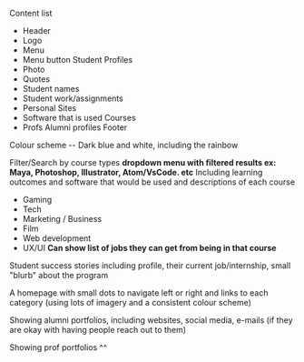 Content list 
 - Header 
 - Logo
 - Menu 
 - Menu button 
Student Profiles
 - Photo
 - Quotes
 - Student names
 - Student work/assignments
 - Personal Sites
 - Software that is used
Courses 
 - Profs
Alumni profiles
Footer



Colour scheme -- Dark blue and white, including the rainbow

Filter/Search by course types 
**dropdown menu with filtered results ex: Maya, Photoshop, Illustrator, Atom/VsCode. etc** 
Including learning outcomes and software that would be used and descriptions of each course
 - Gaming 
 - Tech
 - Marketing / Business
 - Film
 - Web development
 - UX/UI
**Can show list of jobs they can get from being in that course** 


Student success stories including profile, their current job/internship, small "blurb" about the program


A homepage with small dots to navigate left or right and links to each category (using lots of imagery and a consistent colour scheme)


Showing alumni portfolios, including websites, social media, e-mails (if they are okay with having people reach out to them)

Showing prof portfolios ^^

